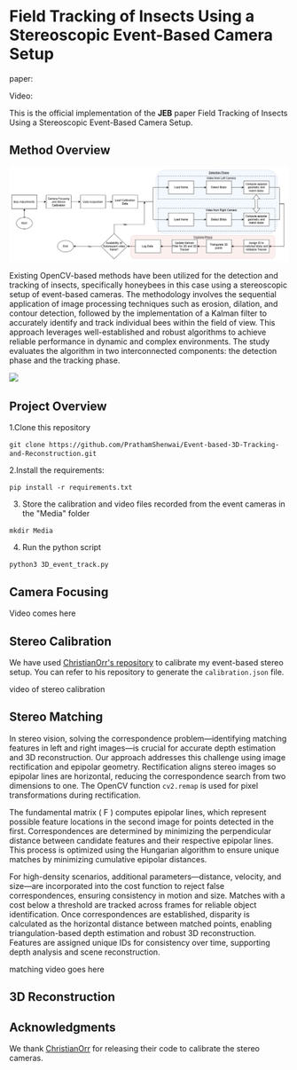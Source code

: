 # Field Tracking of Insects Using a Stereoscopic Event-Based Camera Setup

paper:

Video:

This is the official implementation of the **JEB** paper
Field Tracking of Insects Using a Stereoscopic Event-Based
Camera Setup.

## Method Overview

![method.png](./assets/method.png)

Existing OpenCV-based methods have been utilized for the detection and tracking of insects, specifically honeybees in this case using a stereoscopic setup of event-based cameras. The methodology involves the sequential application of image processing techniques such as erosion, dilation, and contour detection, followed by the implementation of a Kalman filter to accurately identify and track individual bees within the field of view. This approach leverages well-established and robust algorithms to achieve reliable performance in dynamic and complex environments. The study evaluates the algorithm in two interconnected components: the detection phase and the tracking phase.

![](./assets/results.png)

## Project Overview

1.Clone this repository

```
git clone https://github.com/PrathamShenwai/Event-based-3D-Tracking-and-Reconstruction.git
```

2.Install the requirements:

```
pip install -r requirements.txt
```
3. Store the calibration and video files recorded from the event cameras in the "Media" folder
```
mkdir Media
```
4. Run the python script
```
python3 3D_event_track.py
```
## Camera Focusing
Video comes here

## Stereo Calibration

We have used [ChristianOrr's repository](https://github.com/ChristianOrr/stereo-camera-calibration) to calibrate my event-based stereo setup. You can refer to his repository to generate the `calibration.json` file.

video of stereo calibration

## Stereo Matching

In stereo vision, solving the correspondence problem—identifying matching features in left and right images—is crucial for accurate depth estimation and 3D reconstruction. Our approach addresses this challenge using image rectification and epipolar geometry. Rectification aligns stereo images so epipolar lines are horizontal, reducing the correspondence search from two dimensions to one. The OpenCV function `cv2.remap` is used for pixel transformations during rectification.

The fundamental matrix \( F \) computes epipolar lines, which represent possible feature locations in the second image for points detected in the first. Correspondences are determined by minimizing the perpendicular distance between candidate features and their respective epipolar lines. This process is optimized using the Hungarian algorithm to ensure unique matches by minimizing cumulative epipolar distances.

For high-density scenarios, additional parameters—distance, velocity, and size—are incorporated into the cost function to reject false correspondences, ensuring consistency in motion and size. Matches with a cost below a threshold are tracked across frames for reliable object identification. Once correspondences are established, disparity is calculated as the horizontal distance between matched points, enabling triangulation-based depth estimation and robust 3D reconstruction. Features are assigned unique IDs for consistency over time, supporting depth analysis and scene reconstruction.

matching video goes here

## 3D Reconstruction

## Acknowledgments

We thank [ChristianOrr](https://github.com/ChristianOrr/stereo-camera-calibration) for releasing their code to calibrate the stereo cameras.

